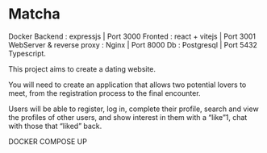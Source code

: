 # Matcha

Docker
Backend : expressjs | Port 3000
Fronted : react + vitejs | Port 3001
WebServer & reverse proxy : Nginx | Port 8000
Db : Postgresql | Port 5432
Typescript.


This project aims to create a dating website.

You will need to create an application that allows two potential lovers to meet, from the registration process to the final encounter.

Users will be able to register, log in, complete their profile, search and view the profiles of other users, and show interest in them with a “like”1, chat with those that “liked” back.

DOCKER COMPOSE UP

